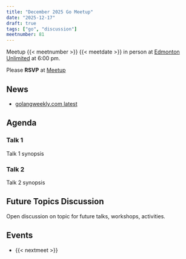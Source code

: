 ```yaml
---
title: "December 2025 Go Meetup"
date: "2025-12-17"
draft: true
tags: ["go", "discussion"]
meetnumber: 81
---
```


Meetup {{< meetnumber >}} {{< meetdate >}} in person at [Edmonton Unlimited](https://edmontonunlimited.com/) at 6:00 pm.

Please **RSVP** at [Meetup](https://www.meetup.com/edmontonunlimited/events/307855771/)

## News

- [golangweekly.com latest](https://golangweekly.com/latest)

## Agenda

### Talk 1

Talk 1 synopsis

### Talk 2

Talk 2 synopsis

## Future Topics Discussion

Open discussion on topic for future talks, workshops, activities.

## Events

* {{< nextmeet >}}
